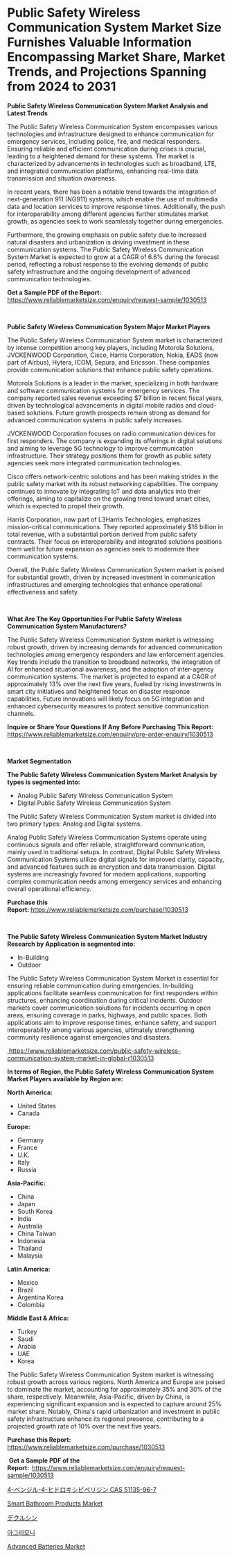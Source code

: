 <p><h1>Public Safety Wireless Communication System Market Size Furnishes Valuable Information Encompassing Market Share, Market Trends, and Projections Spanning from 2024 to 2031</h1></p><p><strong>Public Safety Wireless Communication System Market Analysis and Latest Trends</strong></p>
<p><p>The Public Safety Wireless Communication System encompasses various technologies and infrastructure designed to enhance communication for emergency services, including police, fire, and medical responders. Ensuring reliable and efficient communication during crises is crucial, leading to a heightened demand for these systems. The market is characterized by advancements in technologies such as broadband, LTE, and integrated communication platforms, enhancing real-time data transmission and situation awareness.</p><p>In recent years, there has been a notable trend towards the integration of next-generation 911 (NG911) systems, which enable the use of multimedia data and location services to improve response times. Additionally, the push for interoperability among different agencies further stimulates market growth, as agencies seek to work seamlessly together during emergencies. </p><p>Furthermore, the growing emphasis on public safety due to increased natural disasters and urbanization is driving investment in these communication systems. The Public Safety Wireless Communication System Market is expected to grow at a CAGR of 6.6% during the forecast period, reflecting a robust response to the evolving demands of public safety infrastructure and the ongoing development of advanced communication technologies.</p></p>
<p><strong>Get a Sample PDF of the Report:&nbsp;</strong> <a href="https://www.reliablemarketsize.com/enquiry/request-sample/1030513">https://www.reliablemarketsize.com/enquiry/request-sample/1030513</a></p>
<p>&nbsp;</p>
<p><strong>Public Safety Wireless Communication System Major Market Players</strong></p>
<p><p>The Public Safety Wireless Communication System market is characterized by intense competition among key players, including Motorola Solutions, JVCKENWOOD Corporation, Cisco, Harris Corporation, Nokia, EADS (now part of Airbus), Hytera, ICOM, Sepura, and Ericsson. These companies provide communication solutions that enhance public safety operations.</p><p>Motorola Solutions is a leader in the market, specializing in both hardware and software communication systems for emergency services. The company reported sales revenue exceeding $7 billion in recent fiscal years, driven by technological advancements in digital mobile radios and cloud-based solutions. Future growth prospects remain strong as demand for advanced communication systems in public safety increases.</p><p>JVCKENWOOD Corporation focuses on radio communication devices for first responders. The company is expanding its offerings in digital solutions and aiming to leverage 5G technology to improve communication infrastructure. Their strategy positions them for growth as public safety agencies seek more integrated communication technologies.</p><p>Cisco offers network-centric solutions and has been making strides in the public safety market with its robust networking capabilities. The company continues to innovate by integrating IoT and data analytics into their offerings, aiming to capitalize on the growing trend toward smart cities, which is expected to propel their growth.</p><p>Harris Corporation, now part of L3Harris Technologies, emphasizes mission-critical communications. They reported approximately $18 billion in total revenue, with a substantial portion derived from public safety contracts. Their focus on interoperability and integrated solutions positions them well for future expansion as agencies seek to modernize their communication systems.</p><p>Overall, the Public Safety Wireless Communication System market is poised for substantial growth, driven by increased investment in communication infrastructures and emerging technologies that enhance operational effectiveness and safety.</p></p>
<p>&nbsp;</p>
<p><strong>What Are The Key Opportunities For Public Safety Wireless Communication System Manufacturers?</strong></p>
<p><p>The Public Safety Wireless Communication System market is witnessing robust growth, driven by increasing demands for advanced communication technologies among emergency responders and law enforcement agencies. Key trends include the transition to broadband networks, the integration of AI for enhanced situational awareness, and the adoption of inter-agency communication systems. The market is projected to expand at a CAGR of approximately 13% over the next five years, fueled by rising investments in smart city initiatives and heightened focus on disaster response capabilities. Future innovations will likely focus on 5G integration and enhanced cybersecurity measures to protect sensitive communication channels.</p></p>
<p><strong>Inquire or Share Your Questions If Any Before Purchasing This Report:</strong> <a href="https://www.reliablemarketsize.com/enquiry/pre-order-enquiry/1030513">https://www.reliablemarketsize.com/enquiry/pre-order-enquiry/1030513</a></p>
<p>&nbsp;</p>
<p><strong>Market Segmentation</strong></p>
<p><strong>The Public Safety Wireless Communication System Market Analysis by types is segmented into:</strong></p>
<p><ul><li>Analog Public Safety Wireless Communication System</li><li>Digital Public Safety Wireless Communication System</li></ul></p>
<p><p>The Public Safety Wireless Communication System market is divided into two primary types: Analog and Digital systems. </p><p>Analog Public Safety Wireless Communication Systems operate using continuous signals and offer reliable, straightforward communication, mainly used in traditional setups. In contrast, Digital Public Safety Wireless Communication Systems utilize digital signals for improved clarity, capacity, and advanced features such as encryption and data transmission. Digital systems are increasingly favored for modern applications, supporting complex communication needs among emergency services and enhancing overall operational efficiency.</p></p>
<p><strong>Purchase this Report:&nbsp;</strong><a href="https://www.reliablemarketsize.com/purchase/1030513">https://www.reliablemarketsize.com/purchase/1030513</a></p>
<p>&nbsp;</p>
<p><strong>The Public Safety Wireless Communication System Market Industry Research by Application is segmented into:</strong></p>
<p><ul><li>In-Building</li><li>Outdoor</li></ul></p>
<p><p>The Public Safety Wireless Communication System Market is essential for ensuring reliable communication during emergencies. In-building applications facilitate seamless communication for first responders within structures, enhancing coordination during critical incidents. Outdoor markets cover communication solutions for incidents occurring in open areas, ensuring coverage in parks, highways, and public spaces. Both applications aim to improve response times, enhance safety, and support interoperability among various agencies, ultimately strengthening community resilience against emergencies and disasters.</p></p>
<p><a href="https://www.reliablemarketsize.com/public-safety-wireless-communication-system-market-in-global-r1030513">&nbsp;https://www.reliablemarketsize.com/public-safety-wireless-communication-system-market-in-global-r1030513</a></p>
<p><strong>In terms of Region, the Public Safety Wireless Communication System Market Players available by Region are:</strong></p>
<p>
    <p> <strong> North America: </strong>
        <ul>
            <li>United States</li>
            <li>Canada</li>
        </ul>
        </p> 
    <p> <strong> Europe: </strong>
        <ul>
            <li>Germany</li>
            <li>France</li>
            <li>U.K.</li>
            <li>Italy</li>
            <li>Russia</li>
        </ul>
        </p> 
    <p> <strong> Asia-Pacific: </strong>
        <ul>
            <li>China</li>
            <li>Japan</li>
            <li>South Korea</li>
            <li>India</li>
            <li>Australia</li>
            <li>China Taiwan</li>
            <li>Indonesia</li>
            <li>Thailand</li>
            <li>Malaysia</li>
        </ul>
        </p> 
    <p> <strong> Latin America: </strong>
        <ul>
            <li>Mexico</li>
            <li>Brazil</li>
            <li>Argentina Korea</li>
            <li>Colombia</li>
        </ul>
        </p> 
    <p> <strong> Middle East & Africa: </strong>
        <ul>
            <li>Turkey</li>
            <li>Saudi</li>
            <li>Arabia</li>
            <li>UAE</li>
            <li>Korea</li>
        </ul>
    </p>
    </p>
<p><p>The Public Safety Wireless Communication System market is witnessing robust growth across various regions. North America and Europe are poised to dominate the market, accounting for approximately 35% and 30% of the share, respectively. Meanwhile, Asia-Pacific, driven by China, is experiencing significant expansion and is expected to capture around 25% market share. Notably, China's rapid urbanization and investment in public safety infrastructure enhance its regional presence, contributing to a projected growth rate of 10% over the next five years.</p></p>
<p><strong>Purchase this Report: </strong><a href="https://www.reliablemarketsize.com/purchase/1030513">https://www.reliablemarketsize.com/purchase/1030513</a></p>
<p>&nbsp;<strong>Get a Sample PDF of the Report:&nbsp;&nbsp;</strong><a href="https://www.reliablemarketsize.com/enquiry/request-sample/1030513">https://www.reliablemarketsize.com/enquiry/request-sample/1030513</a></p>
<p><strong></strong></p>
<p><p><a href="https://medium.com/@giygjksk10/4-benzyl-4-hydroxypiperidine-cas-51135-96-7-market-%E3%81%AF-%E3%82%B3%E3%82%B9%E3%83%88%E7%AE%A1%E7%90%86%E3%81%A8%E5%8A%B9%E7%8E%87%E5%90%91%E4%B8%8A%E3%82%92%E5%84%AA%E5%85%88%E3%81%97%E3%81%BE%E3%81%99-c17bd2631217">4-ベンジル-4-ヒドロキシピペリジン CAS 51135-96-7</a></p><p><a href="https://medium.com/@sarahhopkins94/analyzing-smart-bathroom-products-market-dynamics-and-growth-drivers-and-forecasted-for-period-from-61354bbb89e0">Smart Bathroom Products Market</a></p><p><a href="https://medium.com/@americahilario/decursin-market-%E3%81%AF-%E3%82%B3%E3%82%B9%E3%83%88%E7%AE%A1%E7%90%86%E3%81%A8%E5%8A%B9%E7%8E%87%E5%90%91%E4%B8%8A%E3%82%92%E5%84%AA%E5%85%88%E3%81%97%E3%81%BE%E3%81%99-%E3%81%95%E3%82%89%E3%81%AB-%E5%A0%B1%E5%91%8A%E6%9B%B8%E3%81%AF%E5%B8%82%E5%A0%B4%E3%81%AE%E9%9C%80%E8%A6%81%E9%9D%A2%E3%81%A8%E4%BE%9B%E7%B5%A6%E9%9D%A2%E3%81%AE%E4%B8%A1%E6%96%B9%E3%82%92%E3%82%AB%E3%83%90%E3%83%BC%E3%81%97%E3%81%A6%E3%81%84%E3%81%BE%E3%81%99-decursin-%E5%B8%82%E5%A0%B4%E3%81%AF-2024-%E3%81%8B%E3%82%89-8-2-f58de52c5d7a">デクルシン</a></p><p><a href="https://medium.com/@rekhakhatun65/%EC%84%B8%EA%B3%84-agrimony-market-%EC%9D%80-2024%EC%97%90%EC%84%9C-2031%EB%A1%9C-%EC%97%B0%ED%8F%89%EA%B7%A0-%EC%A6%9D%EA%B0%80%EC%9C%A8%EC%9D%84-%EB%B3%B4%EC%9D%BC-%EA%B2%83%EC%9C%BC%EB%A1%9C-%EC%98%88%EC%83%81%EB%90%A9%EB%8B%88%EB%8B%A4-9b4518933e16">아그리모니</a></p><p><a href="https://www.linkedin.com/pulse/what-driving-global-advanced-batteries-market-dive-trends-wu1ee?trackingId=gbQrEWzARJeWjn8CujVvFQ%3D%3D">Advanced Batteries Market</a></p></p>